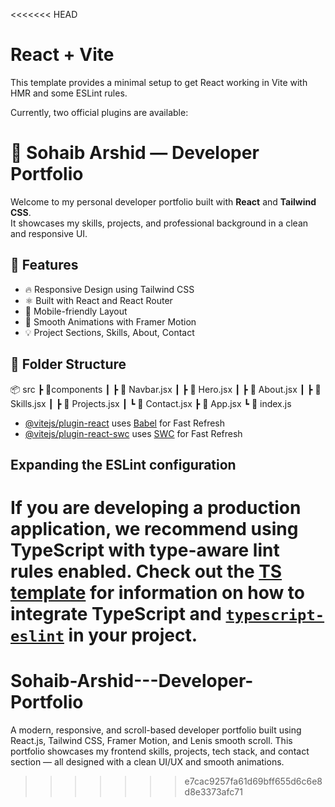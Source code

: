 <<<<<<< HEAD
# React + Vite

This template provides a minimal setup to get React working in Vite with HMR and some ESLint rules.

Currently, two official plugins are available:

# 💼 Sohaib Arshid — Developer Portfolio

Welcome to my personal developer portfolio built with **React** and **Tailwind CSS**.  
It showcases my skills, projects, and professional background in a clean and responsive UI.

## 🚀 Features

- 🔥 Responsive Design using Tailwind CSS
- ⚛️ Built with React and React Router
- 📱 Mobile-friendly Layout
- 🎨 Smooth Animations with Framer Motion
- 💡 Project Sections, Skills, About, Contact

## 📂 Folder Structure

📦 src
┣ 📂components
┃ ┣ 📜 Navbar.jsx
┃ ┣ 📜 Hero.jsx
┃ ┣ 📜 About.jsx
┃ ┣ 📜 Skills.jsx
┃ ┣ 📜 Projects.jsx
┃ ┗ 📜 Contact.jsx
┣ 📜 App.jsx
┗ 📜 index.js

- [@vitejs/plugin-react](https://github.com/vitejs/vite-plugin-react/blob/main/packages/plugin-react) uses [Babel](https://babeljs.io/) for Fast Refresh
- [@vitejs/plugin-react-swc](https://github.com/vitejs/vite-plugin-react/blob/main/packages/plugin-react-swc) uses [SWC](https://swc.rs/) for Fast Refresh

## Expanding the ESLint configuration

If you are developing a production application, we recommend using TypeScript with type-aware lint rules enabled. Check out the [TS template](https://github.com/vitejs/vite/tree/main/packages/create-vite/template-react-ts) for information on how to integrate TypeScript and [`typescript-eslint`](https://typescript-eslint.io) in your project.
=======
# Sohaib-Arshid---Developer-Portfolio
A modern, responsive, and scroll-based developer portfolio built using React.js, Tailwind CSS, Framer Motion, and Lenis smooth scroll. This portfolio showcases my frontend skills, projects, tech stack, and contact section — all designed with a clean UI/UX and smooth animations.
>>>>>>> e7cac9257fa61d69bff655d6c6e8d8e3373afc71
